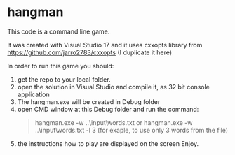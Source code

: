 # hangman

This code is a command line game.

It was created with Visual Studio 17 and it uses cxxopts library from https://github.com/jarro2783/cxxopts
(I duplicate it here)

In order to run this game you should:
1. get the repo to your local folder.
2. open the solution in Visual Studio and compile it, as 32 bit console application
3. The hangman.exe will be created in Debug folder
4. open CMD window at this Debug folder and run the command:
   >hangman.exe -w ..\input\words.txt
   or
   >hangman.exe -w ..\input\words.txt -l 3  (for exaple, to use only 3 words from the file)
5. the instructions how to play are displayed on the screen
   Enjoy.
